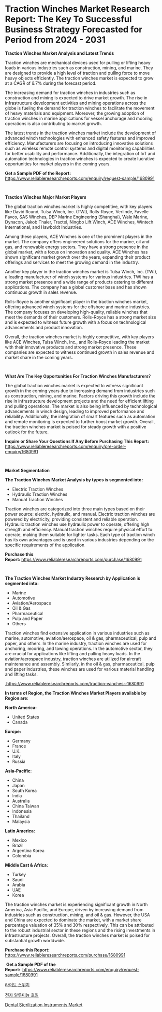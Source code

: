 <p><h1>Traction Winches Market Research Report: The Key To Successful Business Strategy Forecasted for Period from 2024 - 2031</h1></p><p><strong>Traction Winches Market Analysis and Latest Trends</strong></p>
<p><p>Traction winches are mechanical devices used for pulling or lifting heavy loads in various industries such as construction, mining, and marine. They are designed to provide a high level of traction and pulling force to move heavy objects efficiently. The traction winches market is expected to grow at a CAGR of 6.7% during the forecast period.</p><p>The increasing demand for traction winches in industries such as construction and mining is expected to drive market growth. The rise in infrastructure development activities and mining operations across the globe is fueling the demand for traction winches to facilitate the movement of heavy materials and equipment. Moreover, the growing adoption of traction winches in marine applications for vessel anchorage and mooring operations is also contributing to market growth.</p><p>The latest trends in the traction winches market include the development of advanced winch technologies with enhanced safety features and improved efficiency. Manufacturers are focusing on introducing innovative solutions such as wireless remote control systems and digital monitoring capabilities for better usability and performance. Additionally, the integration of IoT and automation technologies in traction winches is expected to create lucrative opportunities for market players in the coming years.</p></p>
<p><strong>Get a Sample PDF of the Report:&nbsp;</strong> <a href="https://www.reliableresearchreports.com/enquiry/request-sample/1680991">https://www.reliableresearchreports.com/enquiry/request-sample/1680991</a></p>
<p>&nbsp;</p>
<p><strong>Traction Winches Major Market Players</strong></p>
<p><p>The global traction winches market is highly competitive, with key players like David Round, Tulsa Winch, Inc. (TWI), Rolls-Royce, Verlinde, Favelle Favco, SAS Winches, DEP Marine Engineering (Shanghai), Wale Marine, Dynacon, Jakob Thaler, Tractel, Ningbo Lift Winch, ACE Winches, Wintech International, and Hawboldt Industries. </p><p>Among these players, ACE Winches is one of the prominent players in the market. The company offers engineered solutions for the marine, oil and gas, and renewable energy sectors. They have a strong presence in the global market, with a focus on innovation and quality. ACE Winches has shown significant market growth over the years, expanding their product offerings and services to meet the growing demand in the industry.</p><p>Another key player in the traction winches market is Tulsa Winch, Inc. (TWI), a leading manufacturer of winch systems for various industries. TWI has a strong market presence and a wide range of products catering to different applications. The company has a global customer base and has shown continuous growth in sales revenue.</p><p>Rolls-Royce is another significant player in the traction winches market, offering advanced winch systems for the offshore and marine industries. The company focuses on developing high-quality, reliable winches that meet the demands of their customers. Rolls-Royce has a strong market size and is expected to witness future growth with a focus on technological advancements and product innovation.</p><p>Overall, the traction winches market is highly competitive, with key players like ACE Winches, Tulsa Winch, Inc., and Rolls-Royce leading the market with their innovative products and strong market presence. These companies are expected to witness continued growth in sales revenue and market share in the coming years.</p></p>
<p>&nbsp;</p>
<p><strong>What Are The Key Opportunities For Traction Winches Manufacturers?</strong></p>
<p><p>The global traction winches market is expected to witness significant growth in the coming years due to increasing demand from industries such as construction, mining, and marine. Factors driving this growth include the rise in infrastructure development projects and the need for efficient lifting and pulling operations. The market is also being influenced by technological advancements in winch design, leading to improved performance and reliability. Additionally, the integration of smart features such as automation and remote monitoring is expected to further boost market growth. Overall, the traction winches market is poised for steady growth with a positive outlook for the future.</p></p>
<p><strong>Inquire or Share Your Questions If Any Before Purchasing This Report:</strong> <a href="https://www.reliableresearchreports.com/enquiry/pre-order-enquiry/1680991">https://www.reliableresearchreports.com/enquiry/pre-order-enquiry/1680991</a></p>
<p>&nbsp;</p>
<p><strong>Market Segmentation</strong></p>
<p><strong>The Traction Winches Market Analysis by types is segmented into:</strong></p>
<p><ul><li>Electric Traction Winches</li><li>Hydraulic Traction Winches</li><li>Manual Traction Winches</li></ul></p>
<p><p>Traction winches are categorized into three main types based on their power source: electric, hydraulic, and manual. Electric traction winches are powered by electricity, providing consistent and reliable operation. Hydraulic traction winches use hydraulic power to operate, offering high strength and efficiency. Manual traction winches require physical effort to operate, making them suitable for lighter tasks. Each type of traction winch has its own advantages and is used in various industries depending on the specific requirements of the application.</p></p>
<p><strong>Purchase this Report:&nbsp;</strong><a href="https://www.reliableresearchreports.com/purchase/1680991">https://www.reliableresearchreports.com/purchase/1680991</a></p>
<p>&nbsp;</p>
<p><strong>The Traction Winches Market Industry Research by Application is segmented into:</strong></p>
<p><ul><li>Marine</li><li>Automotive</li><li>Aviation/Aerospace</li><li>Oil & Gas</li><li>Pharmaceutical</li><li>Pulp and Paper</li><li>Others</li></ul></p>
<p><p>Traction winches find extensive application in various industries such as marine, automotive, aviation/aerospace, oil & gas, pharmaceutical, pulp and paper, and others. In the marine industry, traction winches are used for anchoring, mooring, and towing operations. In the automotive sector, they are crucial for applications like lifting and pulling heavy loads. In the aviation/aerospace industry, traction winches are utilized for aircraft maintenance and assembly. Similarly, in the oil & gas, pharmaceutical, pulp and paper industries, these winches are used for various material handling and lifting tasks.</p></p>
<p><a href="https://www.reliableresearchreports.com/traction-winches-r1680991">&nbsp;https://www.reliableresearchreports.com/traction-winches-r1680991</a></p>
<p><strong>In terms of Region, the Traction Winches Market Players available by Region are:</strong></p>
<p>
    <p> <strong> North America: </strong>
        <ul>
            <li>United States</li>
            <li>Canada</li>
        </ul>
        </p> 
    <p> <strong> Europe: </strong>
        <ul>
            <li>Germany</li>
            <li>France</li>
            <li>U.K.</li>
            <li>Italy</li>
            <li>Russia</li>
        </ul>
        </p> 
    <p> <strong> Asia-Pacific: </strong>
        <ul>
            <li>China</li>
            <li>Japan</li>
            <li>South Korea</li>
            <li>India</li>
            <li>Australia</li>
            <li>China Taiwan</li>
            <li>Indonesia</li>
            <li>Thailand</li>
            <li>Malaysia</li>
        </ul>
        </p> 
    <p> <strong> Latin America: </strong>
        <ul>
            <li>Mexico</li>
            <li>Brazil</li>
            <li>Argentina Korea</li>
            <li>Colombia</li>
        </ul>
        </p> 
    <p> <strong> Middle East & Africa: </strong>
        <ul>
            <li>Turkey</li>
            <li>Saudi</li>
            <li>Arabia</li>
            <li>UAE</li>
            <li>Korea</li>
        </ul>
    </p>
    </p>
<p><p>The traction winches market is experiencing significant growth in North America, Asia Pacific, and Europe, driven by increasing demand from industries such as construction, mining, and oil & gas. However, the USA and China are expected to dominate the market, with a market share percentage valuation of 35% and 30% respectively. This can be attributed to the robust industrial sector in these regions and the rising investments in infrastructure projects. Overall, the traction winches market is poised for substantial growth worldwide.</p></p>
<p><strong>Purchase this Report: </strong><a href="https://www.reliableresearchreports.com/purchase/1680991">https://www.reliableresearchreports.com/purchase/1680991</a></p>
<p>&nbsp;<strong>Get a Sample PDF of the Report:&nbsp;&nbsp;</strong><a href="https://www.reliableresearchreports.com/enquiry/request-sample/1680991">https://www.reliableresearchreports.com/enquiry/request-sample/1680991</a></p>
<p><strong></strong></p>
<p><p><a href="https://medium.com/@genius6587678/%EC%A0%84%EB%93%B1-%EC%8A%A4%EC%9C%84%EC%B9%98-%EC%8B%9C%EC%9E%A5-%EC%8B%9C%EC%9E%A5-%EC%A0%90%EC%9C%A0%EC%9C%A8-%EC%8B%9C%EC%9E%A5-%ED%8A%B8%EB%A0%8C%EB%93%9C-%EA%B7%B8%EB%A6%AC%EA%B3%A0-%EB%AF%B8%EB%9E%98-%EC%84%B1%EC%9E%A5-%ED%83%90%EC%83%89-50b349edf249">라이트 스위치</a></p><p><a href="https://medium.com/@fly879567/%EC%A0%84%EC%9E%90-%EC%95%8C%EB%A3%A8%EB%AF%B8%EB%8A%84-%ED%98%B8%EC%9D%BC-%EC%8B%9C%EC%9E%A5-2031%EB%85%84%EA%B9%8C%EC%A7%80%EC%9D%98-%ED%8A%B8%EB%A0%8C%EB%93%9C-%EC%98%88%EC%B8%A1-%EB%B0%8F-%EA%B2%BD%EC%9F%81-%EB%B6%84%EC%84%9D-182071006c73">전자 알루미늄 호일</a></p><p><a href="https://frill-swim-3cd.notion.site/Dental-Sterilization-Instruments-Market-Insight-Market-Trends-Growth-Forecasted-from-2024-TO-2031-c54dd1bb653c4cfc97ac366e601a820c">Dental Sterilization Instruments Market</a></p></p>